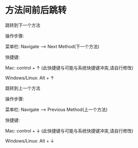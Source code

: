 # 方法间前后跳转

跳转到下一个方法

操作步骤:

菜单栏: Navigate —&gt; Next Method\(下一个方法\)

快捷键:

Mac: control + ↑ \(此快捷键与可能与系统快捷键冲突,请自行修攺\)

Windows\/Linux: Alt + ↑

跳转到上一个方法

操作步骤:

菜单栏: Navigate —&gt; Previous Method\(上一个方法\)

快捷键:

Mac: control + ↓ \(此快捷键与可能与系统快捷键冲突,请自行修攺\)

Windows\/Linux: Alt + ↓

